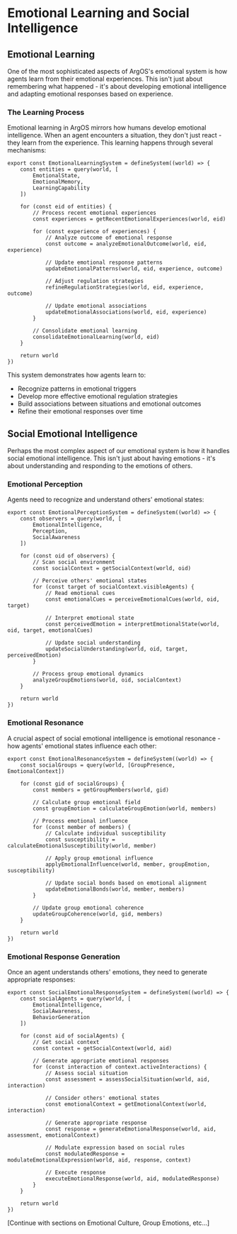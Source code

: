 # Emotional Learning and Social Intelligence

## Emotional Learning

One of the most sophisticated aspects of ArgOS's emotional system is how agents learn from their emotional experiences. This isn't just about remembering what happened - it's about developing emotional intelligence and adapting emotional responses based on experience.

### The Learning Process

Emotional learning in ArgOS mirrors how humans develop emotional intelligence. When an agent encounters a situation, they don't just react - they learn from the experience. This learning happens through several mechanisms:

    export const EmotionalLearningSystem = defineSystem((world) => {
        const entities = query(world, [
            EmotionalState,
            EmotionalMemory,
            LearningCapability
        ])

        for (const eid of entities) {
            // Process recent emotional experiences
            const experiences = getRecentEmotionalExperiences(world, eid)

            for (const experience of experiences) {
                // Analyze outcome of emotional response
                const outcome = analyzeEmotionalOutcome(world, eid, experience)

                // Update emotional response patterns
                updateEmotionalPatterns(world, eid, experience, outcome)

                // Adjust regulation strategies
                refineRegulationStrategies(world, eid, experience, outcome)

                // Update emotional associations
                updateEmotionalAssociations(world, eid, experience)
            }

            // Consolidate emotional learning
            consolidateEmotionalLearning(world, eid)
        }

        return world
    })

This system demonstrates how agents learn to:

- Recognize patterns in emotional triggers
- Develop more effective emotional regulation strategies
- Build associations between situations and emotional outcomes
- Refine their emotional responses over time

## Social Emotional Intelligence

Perhaps the most complex aspect of our emotional system is how it handles social emotional intelligence. This isn't just about having emotions - it's about understanding and responding to the emotions of others.

### Emotional Perception

Agents need to recognize and understand others' emotional states:

    export const EmotionalPerceptionSystem = defineSystem((world) => {
        const observers = query(world, [
            EmotionalIntelligence,
            Perception,
            SocialAwareness
        ])

        for (const oid of observers) {
            // Scan social environment
            const socialContext = getSocialContext(world, oid)

            // Perceive others' emotional states
            for (const target of socialContext.visibleAgents) {
                // Read emotional cues
                const emotionalCues = perceiveEmotionalCues(world, oid, target)

                // Interpret emotional state
                const perceivedEmotion = interpretEmotionalState(world, oid, target, emotionalCues)

                // Update social understanding
                updateSocialUnderstanding(world, oid, target, perceivedEmotion)
            }

            // Process group emotional dynamics
            analyzeGroupEmotions(world, oid, socialContext)
        }

        return world
    })

### Emotional Resonance

A crucial aspect of social emotional intelligence is emotional resonance - how agents' emotional states influence each other:

    export const EmotionalResonanceSystem = defineSystem((world) => {
        const socialGroups = query(world, [GroupPresence, EmotionalContext])

        for (const gid of socialGroups) {
            const members = getGroupMembers(world, gid)

            // Calculate group emotional field
            const groupEmotion = calculateGroupEmotion(world, members)

            // Process emotional influence
            for (const member of members) {
                // Calculate individual susceptibility
                const susceptibility = calculateEmotionalSusceptibility(world, member)

                // Apply group emotional influence
                applyEmotionalInfluence(world, member, groupEmotion, susceptibility)

                // Update social bonds based on emotional alignment
                updateEmotionalBonds(world, member, members)
            }

            // Update group emotional coherence
            updateGroupCoherence(world, gid, members)
        }

        return world
    })

### Emotional Response Generation

Once an agent understands others' emotions, they need to generate appropriate responses:

    export const SocialEmotionalResponseSystem = defineSystem((world) => {
        const socialAgents = query(world, [
            EmotionalIntelligence,
            SocialAwareness,
            BehaviorGeneration
        ])

        for (const aid of socialAgents) {
            // Get social context
            const context = getSocialContext(world, aid)

            // Generate appropriate emotional responses
            for (const interaction of context.activeInteractions) {
                // Assess social situation
                const assessment = assessSocialSituation(world, aid, interaction)

                // Consider others' emotional states
                const emotionalContext = getEmotionalContext(world, interaction)

                // Generate appropriate response
                const response = generateEmotionalResponse(world, aid, assessment, emotionalContext)

                // Modulate expression based on social rules
                const modulatedResponse = modulateEmotionalExpression(world, aid, response, context)

                // Execute response
                executeEmotionalResponse(world, aid, modulatedResponse)
            }
        }

        return world
    })

[Continue with sections on Emotional Culture, Group Emotions, etc...]
